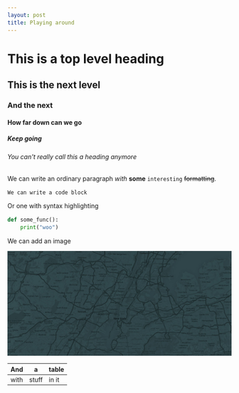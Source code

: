 ```yaml
---
layout: post
title: Playing around
---
```


# This is a top level heading

## This is the next level

### And the next

#### How far down can we go

##### Keep going

###### You can't really call this a heading anymore

We can write an ordinary paragraph *with* **some** `interesting` ~~formatting~~. 

```
We can write a code block
```

Or one with syntax highlighting

```.py
def some_func():
    print("woo")
```

We can add an image

![Something](/static/img/placeholder.jpg "Hover text!")

And | a | table
----|---|------
with|stuff|in it
